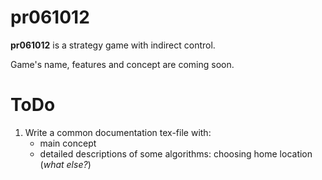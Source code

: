pr061012
========

**pr061012** is a strategy game with indirect control.

Game's name, features and concept are coming soon.

ToDo
====

1. Write a common documentation tex-file with:
    * main concept
    * detailed descriptions of some algorithms: choosing home location
      (*what else?*)
